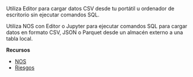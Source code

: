 Utiliza Editor para cargar datos CSV desde tu portátil u ordenador de escritorio sin ejecutar comandos SQL.

Utiliza NOS con Editor o Jupyter para ejecutar comandos SQL para cargar datos en formato CSV, JSON o Parquet desde un almacén externo a una tabla local.

**Recursos**

-   [NOS](https://docs.teradata.com/r/Teradata-VantageTM-Native-Object-Store-Getting-Started-Guide/June-2022)
-   [Riesgos](https://docs.teradata.com/search/all?query=Riesgos&content-lang=en-US)
